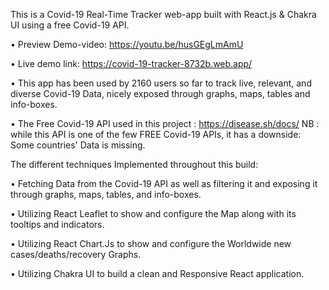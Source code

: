 This is a Covid-19 Real-Time Tracker web-app built with React.js & Chakra UI using a free Covid-19 API.

• Preview Demo-video: https://youtu.be/husGEgLmAmU

• Live demo link: https://covid-19-tracker-8732b.web.app/

• This app has been used by 2160 users so far to track live, relevant, and diverse Covid-19 Data, nicely exposed through graphs, maps, tables and info-boxes.

• The Free Covid-19 API used in this project : https://disease.sh/docs/
  NB : while this API is one of the few FREE Covid-19 APIs, 
       it has a downside: Some countries' Data is missing.
  
 
 
  
The different techniques Implemented throughout this build:

• Fetching Data from the Covid-19 API as well as filtering it and exposing it through graphs, maps, tables, and info-boxes.

• Utilizing React Leaflet to show and configure the Map along with its tooltips and indicators.

• Utilizing React Chart.Js to show and configure the Worldwide new cases/deaths/recovery Graphs.

• Utilizing Chakra UI to build a clean and Responsive React application.

